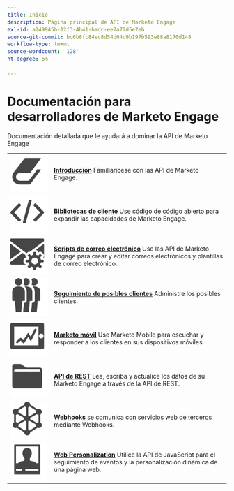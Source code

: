 ```yaml
---
title: Inicio
description: Página principal de API de Marketo Engage
exl-id: a249945b-12f3-4b41-badc-ee7a72d5e7eb
source-git-commit: bc6b8fc84ec8d54d04d9b197b593e88a8170d148
workflow-type: tm+mt
source-wordcount: '128'
ht-degree: 6%

---
```


# Documentación para desarrolladores de Marketo Engage

Documentación detallada que le ayudará a dominar la API de Marketo Engage

<table>
<tbody>
<tr>
<td><img src="assets/Smock_Book_18_N.svg" alt="Introducción"></td>
<td><a href="getting-started.md"><strong>Introducción</strong></a> Familiarícese con las API de Marketo Engage.</td>
</tr>
<tr>
<td><img src="assets/Smock_Code_18_N.svg" alt="Bibliotecas de cliente"></td>
<td><a href="https://github.com/Marketo/Community-Supported-Client-Libraries"><strong>Bibliotecas de cliente</strong></a> Use código de código abierto para expandir las capacidades de Marketo Engage.</td>
</tr>
<tr>
<td><img src="assets/Smock_EmailGear_18_N.svg" alt="Scripts de correo electrónico"></td>
<td><a href="email-scripting.md"><strong>Scripts de correo electrónico</strong></a> Use las API de Marketo Engage para crear y editar correos electrónicos y plantillas de correo electrónico.</td>
</tr>
<tr>
<td><img src="assets/Smock_PeopleGroup_18_N.svg" alt="Seguimiento de leads"></td>
<td><a href="javascript-api/lead-tracking.md"><strong>Seguimiento de posibles clientes</strong></a> Administre los posibles clientes.</td>
</tr>
<tr>
<td><img src="assets/Smock_MobileServices_18_N.svg" alt="Mobile Marketo"></td>
<td><a href="mobile/mobile.md"><strong>Marketo móvil</strong></a> Use Marketo Mobile para escuchar y responder a los clientes en sus dispositivos móviles.</td>
</tr>
<tr>
<td><img src="assets/Smock_AppleFiles_18_N.svg" alt="API de REST"></td>
<td><a href="https://developer.adobe.com/marketo-apis/"><strong>API de REST</strong></a> Lea, escriba y actualice los datos de su Marketo Engage a través de la API de REST.</td>
</tr>
<tr>
<td><img src="assets/Smock_SocialNetwork_18_N.svg" alt="Webhooks"></td>
<td><a href="webhooks/webhooks.md"><strong>Webhooks</strong></a> se comunica con servicios web de terceros mediante Webhooks.</td>
</tr>
<tr>
<td><img src="assets/Smock_PersonalizationField_18_N.svg" alt="Personalización web"></td>
<td><a href="javascript-api/web-personalization.md"><strong>Web Personalization</strong></a> Utilice la API de JavaScript para el seguimiento de eventos y la personalización dinámica de una página web.</td>
</tr>
</tbody>
</table>
